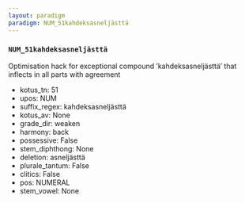 ```yaml
---
layout: paradigm
paradigm: NUM_51kahdeksasneljästtä
---
```

### ` NUM_51kahdeksasneljästtä `

Optimisation hack for exceptional compound ’kahdeksasneljästtä’ that inflects in all parts with agreement
* kotus_tn: 51
* upos: NUM
* suffix_regex: kahdeksasneljästtä
* kotus_av: None
* grade_dir: weaken
* harmony: back
* possessive: False
* stem_diphthong: None
* deletion: asneljästtä
* plurale_tantum: False
* clitics: False
* pos: NUMERAL
* stem_vowel: None
